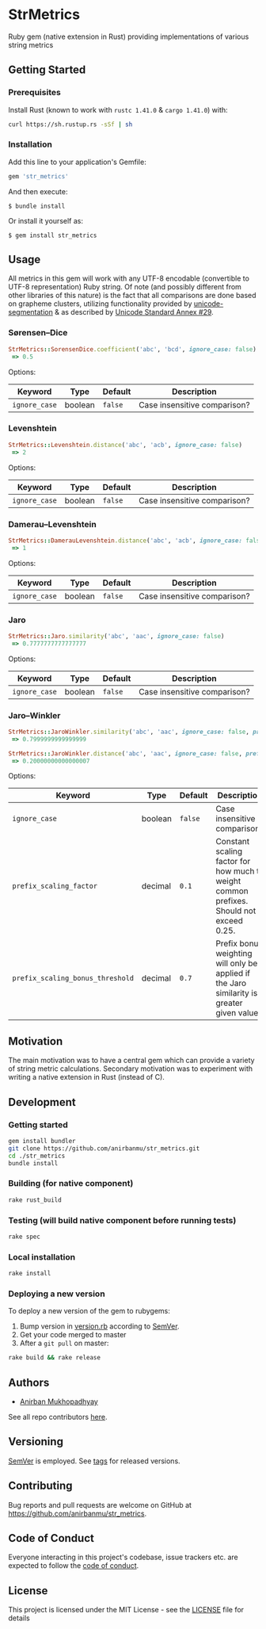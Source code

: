 # StrMetrics

Ruby gem (native extension in Rust) providing implementations of various string metrics

## Getting Started
### Prerequisites

Install Rust (known to work with `rustc 1.41.0` & `cargo 1.41.0`) with:

```sh
curl https://sh.rustup.rs -sSf | sh
```

### Installation

Add this line to your application's Gemfile:

```ruby
gem 'str_metrics'
```

And then execute:

    $ bundle install

Or install it yourself as:

    $ gem install str_metrics

## Usage

All metrics in this gem will work with any UTF-8 encodable (convertible to UTF-8 representation) Ruby string. Of note (and possibly different from other libraries of this nature) is the fact that all comparisons are done based on grapheme clusters, utilizing functionality provided by [unicode-segmentation](https://crates.io/crates/unicode-segmentation) & as described by [Unicode Standard Annex #29](https://www.unicode.org/reports/tr29/#Grapheme_Cluster_Boundaries).

### Sørensen–Dice

```ruby
StrMetrics::SorensenDice.coefficient('abc', 'bcd', ignore_case: false)
 => 0.5
```
Options:

Keyword | Type | Default | Description
--- | --- | --- | ---
`ignore_case` | boolean | `false` | Case insensitive comparison?

### Levenshtein

```ruby
StrMetrics::Levenshtein.distance('abc', 'acb', ignore_case: false)
 => 2
```
Options:

Keyword | Type | Default | Description
--- | --- | --- | ---
`ignore_case` | boolean | `false` | Case insensitive comparison?

### Damerau–Levenshtein

```ruby
StrMetrics::DamerauLevenshtein.distance('abc', 'acb', ignore_case: false)
 => 1
```
Options:

Keyword | Type | Default | Description
--- | --- | --- | ---
`ignore_case` | boolean | `false` | Case insensitive comparison?

### Jaro

```ruby
StrMetrics::Jaro.similarity('abc', 'aac', ignore_case: false)
 => 0.7777777777777777
```
Options:

Keyword | Type | Default | Description
--- | --- | --- | ---
`ignore_case` | boolean | `false` | Case insensitive comparison?

### Jaro–Winkler

```ruby
StrMetrics::JaroWinkler.similarity('abc', 'aac', ignore_case: false, prefix_scaling_factor: 0.1, prefix_scaling_bonus_threshold: 0.7)
 => 0.7999999999999999

StrMetrics::JaroWinkler.distance('abc', 'aac', ignore_case: false, prefix_scaling_factor: 0.1, prefix_scaling_bonus_threshold: 0.7)
 => 0.20000000000000007
```
Options:

Keyword | Type | Default | Description
--- | --- | --- | ---
`ignore_case` | boolean | `false` | Case insensitive comparison?
`prefix_scaling_factor` | decimal | `0.1` | Constant scaling factor for how much to weight common prefixes. Should not exceed 0.25.
`prefix_scaling_bonus_threshold` | decimal | `0.7` | Prefix bonus weighting will only be applied if the Jaro similarity is greater given value.

## Motivation

The main motivation was to have a central gem which can provide a variety of string metric calculations. Secondary motivation was to experiment with writing a native extension in Rust (instead of C).

## Development

### Getting started

```bash
gem install bundler
git clone https://github.com/anirbanmu/str_metrics.git
cd ./str_metrics
bundle install
```

### Building (for native component)

```bash
rake rust_build
```

### Testing (will build native component before running tests)
```bash
rake spec
```

### Local installation
```bash
rake install
```

### Deploying a new version
To deploy a new version of the gem to rubygems:

1. Bump version in [version.rb](lib/str_metrics/version.rb) according to [SemVer](https://semver.org/).
2. Get your code merged to master
3. After a `git pull` on master:

```bash
rake build && rake release
```

## Authors
- [Anirban Mukhopadhyay](https://github.com/anirbanmu)

See all repo contributors [here](https://github.com/anirbanmu/str_metrics/contributors).

## Versioning

[SemVer](https://semver.org/) is employed. See [tags](https://github.com/anirbanmu/str_metrics/tags) for released versions.

## Contributing

Bug reports and pull requests are welcome on GitHub at https://github.com/anirbanmu/str_metrics.

## Code of Conduct

Everyone interacting in this project's codebase, issue trackers etc. are expected to follow the [code of conduct](CODE_OF_CONDUCT.md).

## License

This project is licensed under the MIT License - see the [LICENSE](LICENSE) file for details
